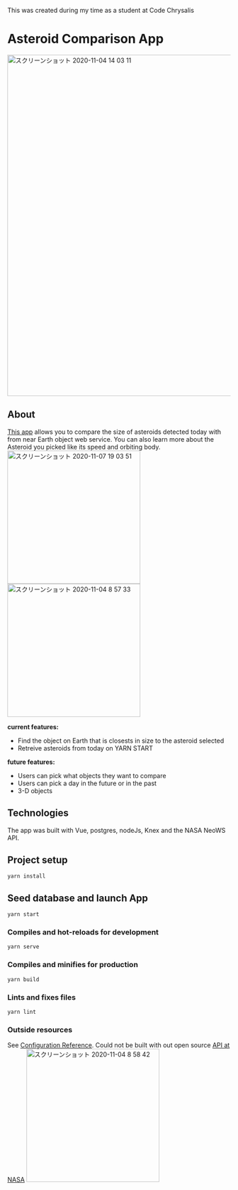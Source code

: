 This was created during my time as a student at Code Chrysalis

# Asteroid Comparison App
<img width="769" alt="スクリーンショット 2020-11-04 14 03 11" src="https://user-images.githubusercontent.com/35797565/98071307-833ab800-1ea6-11eb-8797-585bc03bb467.png">


## About

[This app](https://asteroids-comparison.herokuapp.com/) allows you to compare the size of asteroids detected today with from near Earth object web service. You can also learn more about the Asteroid you picked like its speed and orbiting body.
<img width="300" alt="スクリーンショット 2020-11-07 19 03 51" src="https://user-images.githubusercontent.com/35797565/98438464-c8245000-212d-11eb-900f-f9f994d29459.png">
<img width="300" alt="スクリーンショット 2020-11-04 8 57 33" src="https://user-images.githubusercontent.com/35797565/98053417-de0aea00-1e7b-11eb-82bc-59e814046aff.png">

**current features:**

- Find the object on Earth that is closests in size to the asteroid selected
- Retreive asteroids from today on YARN START

**future features:**

- Users can pick what objects they want to compare
- Users can pick a day in the future or in the past
- 3-D objects 
## Technologies

The app was built with Vue, postgres, nodeJs, Knex and the NASA NeoWS API.

## Project setup
```
yarn install
```

## Seed database and launch App
```
yarn start
```

### Compiles and hot-reloads for development
```
yarn serve
```

### Compiles and minifies for production
```
yarn build
```

### Lints and fixes files
```
yarn lint
```

### Outside resources
See [Configuration Reference](https://cli.vuejs.org/config/).
Could not be built with out open source [API at NASA](https://api.nasa.gov/)
<img width="300" alt="スクリーンショット 2020-11-04 8 58 42" src="https://user-images.githubusercontent.com/35797565/98053463-f24ee700-1e7b-11eb-9740-715b2aae3e6e.png">
